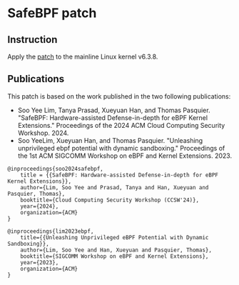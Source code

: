 # SafeBPF patch

## Instruction

Apply the [patch](./SafeBPF.patch) to the mainline Linux kernel v6.3.8.


## Publications

This patch is based on the work published in the two following publications:
- Soo Yee Lim, Tanya Prasad, Xueyuan Han, and Thomas Pasquier. "SafeBPF: Hardware-assisted Defense-in-depth for eBPF Kernel Extensions." Proceedings of the 2024 ACM Cloud Computing Security Workshop. 2024.
- Soo YeeLim, Xueyuan Han, and Thomas Pasquier. "Unleashing unprivileged ebpf potential with dynamic sandboxing." Proceedings of the 1st ACM SIGCOMM Workshop on eBPF and Kernel Extensions. 2023.

```
@inproceedings{soo2024safebpf,
	title = {{SafeBPF: Hardware-assisted Defense-in-depth for eBPF Kernel Extensions}},
	author={Lim, Soo Yee and Prasad, Tanya and Han, Xueyuan and Pasquier, Thomas},
	booktitle={Cloud Computing Security Workshop (CCSW'24)},
	year={2024},
	organization={ACM}
}

@inproceedings{lim2023ebpf,
	title={{Unleashing Unprivileged eBPF Potential with Dynamic Sandboxing}},
	author={Lim, Soo Yee and Han, Xueyuan and Pasquier, Thomas},
	booktitle={SIGCOMM Workshop on eBPF and Kernel Extensions},
	year={2023},
	organization={ACM}
}
```
